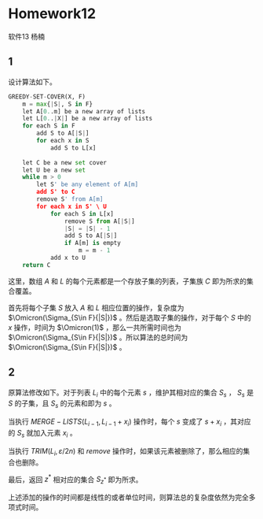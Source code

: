 # Homework12

软件13 杨楠

## 1

设计算法如下。

```python
GREEDY-SET-COVER(X, F)
    m = max{|S|, S in F}
    let A[0..m] be a new array of lists
    let L[0..|X|] be a new array of lists
    for each S in F
        add S to A[|S|]
        for each x in S
            add S to L[x]
    
    let C be a new set cover
    let U be a new set
    while m > 0
        let S' be any element of A[m]
        add S' to C
        remove S' from A[m]
        for each x in S' \ U
            for each S in L[x]
                remove S from A[|S|]
                |S| = |S| - 1
                add S to A[|S|]
                if A[m] is empty
                    m = m - 1
            add x to U
    return C
```

这里，数组 $A$ 和 $L$ 的每个元素都是一个存放子集的列表，子集族 $C$ 即为所求的集合覆盖。

首先将每个子集 $S$ 放入 $A$ 和 $L$ 相应位置的操作，复杂度为 $\Omicron(\Sigma_{S\in F}{|S|})$ 。然后是选取子集的操作，对于每个 $S$ 中的 $x$ 操作，时间为 $\Omicron(1)$ ，那么一共所需时间也为 $\Omicron(\Sigma_{S\in F}{|S|})$ 。所以算法的总时间为 $\Omicron(\Sigma_{S\in F}{|S|})$ 。

## 2

原算法修改如下。对于列表 $L_i$ 中的每个元素 $s$ ，维护其相对应的集合 $S_s$ ， $S_s$ 是 $S$ 的子集，且 $S_s$ 的元素和即为 $s$ 。

当执行 $MERGE-LISTS(L_{i-1}, L_{i-1}+x_i)$ 操作时，每个 $s$ 变成了 $s+x_i$ ，其对应的 $S_s$ 就加入元素 $x_i$ 。

当执行 $TRIM(L_i, \varepsilon/2n)$ 和 $remove$ 操作时，如果该元素被删除了，那么相应的集合也删除。

最后，返回 $z^*$ 相对应的集合 $S_{z^*}$ 即为所求。

上述添加的操作的时间都是线性的或者单位时间，则算法总的复杂度依然为完全多项式时间。
